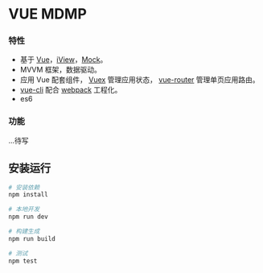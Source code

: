 

# VUE MDMP

### 特性

- 基于 [Vue](https://cn.vuejs.org/)，[iView](https://www.iviewui.com/)，[Mock](http://mockjs.com/)。
- MVVM 框架，数据驱动。
- 应用 Vue 配套组件， [Vuex](https://vuex.vuejs.org/) 管理应用状态，
[vue-router](https://router.vuejs.org/) 管理单页应用路由。
- [vue-cli](https://github.com/vuejs/vue-cli) 配合 [webpack](https://github.com/webpack/webpack) 工程化。
- es6

### 功能

...待写

## 安装运行

``` bash
# 安装依赖
npm install

# 本地开发
npm run dev

# 构建生成
npm run build

# 测试
npm test
```
